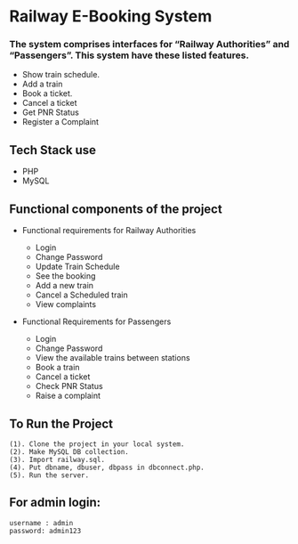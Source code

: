 # Railway E-Booking System

### The system comprises interfaces for  “Railway Authorities” and “Passengers”. This system have these listed features.

* Show train schedule.
* Add a train
* Book a ticket. 
* Cancel a ticket
* Get PNR Status 
* Register a Complaint 

## Tech Stack use
* PHP
* MySQL
 
## Functional components of the project

* Functional requirements for Railway Authorities
    * Login 
    * Change Password
    * Update Train Schedule
    * See the booking
    * Add a new train
    * Cancel a Scheduled train
    * View complaints

* Functional Requirements for Passengers
    * Login
    * Change Password
    * View the available trains between stations
    * Book a train
    * Cancel a ticket
    * Check PNR Status
    * Raise a complaint 

## To Run the Project
```
(1). Clone the project in your local system.
(2). Make MySQL DB collection.
(3). Import railway.sql.
(4). Put dbname, dbuser, dbpass in dbconnect.php.
(5). Run the server.
```
## For admin login:
    username : admin
    password: admin123
